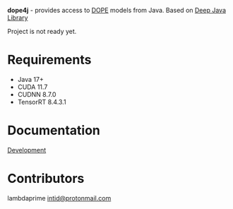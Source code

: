 **dope4j** - provides access to [DOPE](https://github.com/NVlabs/Deep_Object_Pose) models from Java. Based on [Deep Java Library](https://djl.ai/)

Project is not ready yet.

# Requirements

- Java 17+
- CUDA 11.7
- CUDNN 8.7.0
- TensorRT 8.4.3.1

# Documentation

[Development](DEVELOPMENT.md)

# Contributors

lambdaprime <intid@protonmail.com>
